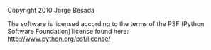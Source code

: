 Copyright 2010 Jorge Besada

The software is licensed according to the terms of the PSF (Python Software Foundation) license found here: http://www.python.org/psf/license/